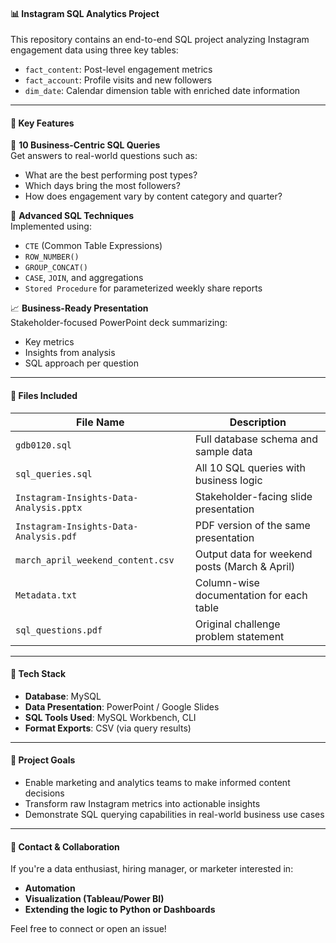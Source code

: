 #### 📊 Instagram SQL Analytics Project

This repository contains an end-to-end SQL project analyzing Instagram engagement data using three key tables:

- `fact_content`: Post-level engagement metrics
- `fact_account`: Profile visits and new followers
- `dim_date`: Calendar dimension table with enriched date information

---

#### 📂 Key Features

🔎 **10 Business-Centric SQL Queries**  
Get answers to real-world questions such as:
- What are the best performing post types?
- Which days bring the most followers?
- How does engagement vary by content category and quarter?

🧠 **Advanced SQL Techniques**  
Implemented using:
- `CTE` (Common Table Expressions)  
- `ROW_NUMBER()`  
- `GROUP_CONCAT()`  
- `CASE`, `JOIN`, and aggregations  
- `Stored Procedure` for parameterized weekly share reports  

📈 **Business-Ready Presentation**  
Stakeholder-focused PowerPoint deck summarizing:
- Key metrics  
- Insights from analysis  
- SQL approach per question  

---

#### 📁 Files Included

| File Name                              | Description                                      |
|----------------------------------------|--------------------------------------------------|
| `gdb0120.sql`                          | Full database schema and sample data             |
| `sql_queries.sql`                      | All 10 SQL queries with business logic           |
| `Instagram-Insights-Data-Analysis.pptx`| Stakeholder-facing slide presentation            |
| `Instagram-Insights-Data-Analysis.pdf` | PDF version of the same presentation             |
| `march_april_weekend_content.csv`      | Output data for weekend posts (March & April)    |
| `Metadata.txt`                         | Column-wise documentation for each table         |
| `sql_questions.pdf`                    | Original challenge problem statement             |

---

#### 📌 Tech Stack

- **Database**: MySQL  
- **Data Presentation**: PowerPoint / Google Slides  
- **SQL Tools Used**: MySQL Workbench, CLI  
- **Format Exports**: CSV (via query results)

---

#### 🚀 Project Goals

- Enable marketing and analytics teams to make informed content decisions
- Transform raw Instagram metrics into actionable insights
- Demonstrate SQL querying capabilities in real-world business use cases

---

#### 🤝 Contact & Collaboration

If you're a data enthusiast, hiring manager, or marketer interested in:
- **Automation**
- **Visualization (Tableau/Power BI)**
- **Extending the logic to Python or Dashboards**

Feel free to connect or open an issue!


